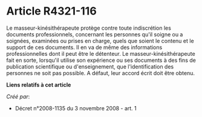 # Article R4321-116

Le masseur-kinésithérapeute protège contre toute indiscrétion les documents professionnels, concernant les personnes qu'il
soigne ou a soignées, examinées ou prises en charge, quels que soient le contenu et le support de ces documents. Il en va de
même des informations professionnelles dont il peut être le détenteur. Le masseur-kinésithérapeute fait en sorte, lorsqu'il
utilise son expérience ou ses documents à des fins de publication scientifique ou d'enseignement, que l'identification des
personnes ne soit pas possible. A défaut, leur accord écrit doit être obtenu.

**Liens relatifs à cet article**

_Créé par_:

  - Décret n°2008-1135 du 3 novembre 2008 - art. 1
